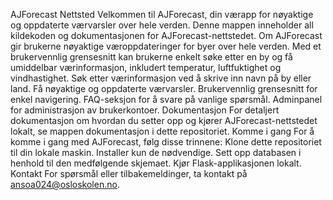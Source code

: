 AJForecast Nettsted 
Velkommen til AJForecast, din værapp for nøyaktige og oppdaterte værvarsler over hele verden.
Denne mappen inneholder all kildekoden og dokumentasjonen for AJForecast-nettstedet. 
Om AJForecast gir brukerne nøyaktige væroppdateringer for byer over hele verden. 
Med et brukervennlig grensesnitt kan brukerne enkelt søke etter en by og få umiddelbar værinformasjon, inkludert temperatur, luftfuktighet og vindhastighet. 
Søk etter værinformasjon ved å skrive inn navn på by eller land. 
Få nøyaktige og oppdaterte værvarsler. 
Brukervennlig grensesnitt for enkel navigering. 
FAQ-seksjon for å svare på vanlige spørsmål.
Adminpanel for administrasjon av brukerkontoer. 
Dokumentasjon For detaljert dokumentasjon om hvordan du setter opp og kjører AJForecast-nettstedet lokalt, se mappen dokumentasjon i dette repositoriet. 
Komme i gang For å komme i gang med AJForecast, følg disse trinnene: 
Klone dette repositoriet til din lokale maskin. Installer kun de nødvendige. 
Sett opp databasen i henhold til den medfølgende skjemaet. 
Kjør Flask-applikasjonen lokalt.   
Kontakt For spørsmål eller tilbakemeldinger, ta kontakt på ansoa024@osloskolen.no.
